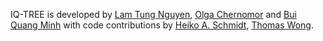 IQ-TREE is developed by [Lam Tung Nguyen](https://scholar.google.com/citations?user=TQx3GV8AAAAJ), [Olga Chernomor](https://scholar.google.com/citations?user=28f0gdQAAAAJ) and [Bui Quang Minh](https://scholar.google.com/citations?user=UI0xN_QAAAAJ) with code contributions by [Heiko A. Schmidt](https://scholar.google.com/citations?user=8lFCw7IAAAAJ), [Thomas Wong](https://scholar.google.com/citations?user=zZT0fKUAAAAJ).
